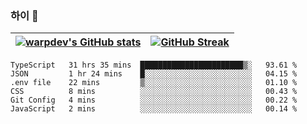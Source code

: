 
### 하이 👋
[![warpdev's GitHub stats](https://github-readme-stats.vercel.app/api?username=warpdev&show_icons=true&theme=vue-dark)](#) |[![GitHub Streak](https://github-readme-streak-stats.herokuapp.com/?user=warpdev&theme=dark)](#)
--- | --- |
<!--START_SECTION:waka-->

```text
TypeScript   31 hrs 35 mins  ███████████████████████▒░   93.61 %
JSON         1 hr 24 mins    █░░░░░░░░░░░░░░░░░░░░░░░░   04.15 %
.env file    22 mins         ▒░░░░░░░░░░░░░░░░░░░░░░░░   01.10 %
CSS          8 mins          ░░░░░░░░░░░░░░░░░░░░░░░░░   00.43 %
Git Config   4 mins          ░░░░░░░░░░░░░░░░░░░░░░░░░   00.22 %
JavaScript   2 mins          ░░░░░░░░░░░░░░░░░░░░░░░░░   00.14 %
```

<!--END_SECTION:waka-->

<!--
**warpdev/warpdev** is a ✨ _special_ ✨ repository because its `README.md` (this file) appears on your GitHub profile.

Here are some ideas to get you started:

- 🔭 I’m currently working on ...
- 🌱 I’m currently learning ...
- 👯 I’m looking to collaborate on ...
- 🤔 I’m looking for help with ...
- 💬 Ask me about ...
- 📫 How to reach me: ...
- 😄 Pronouns: ...
- ⚡ Fun fact: ...
-->
